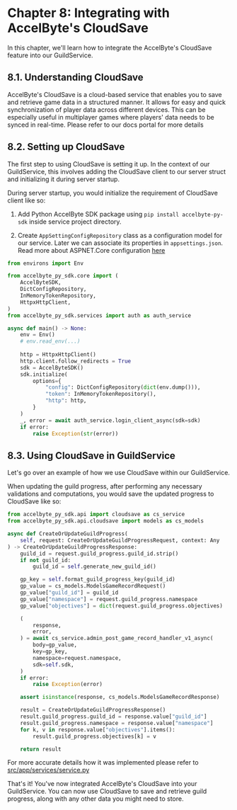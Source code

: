 # Chapter 8: Integrating with AccelByte's CloudSave

In this chapter, we'll learn how to integrate the AccelByte's CloudSave feature into our GuildService.

## 8.1. Understanding CloudSave

AccelByte's CloudSave is a cloud-based service that enables you to save and retrieve game data in 
a structured manner. It allows for easy and quick synchronization of player data across different 
devices. This can be especially useful in multiplayer games where players' data needs to be synced 
in real-time. Please refer to our docs portal for more details

## 8.2. Setting up CloudSave

The first step to using CloudSave is setting it up.
In the context of our GuildService, this involves adding the CloudSave client to our server struct and initializing it during server startup.

During server startup, you would initialize the requirement of CloudSave client like so:

1. Add Python AccelByte SDK package using `pip install accelbyte-py-sdk` inside service project directory.

2. Create `AppSettingConfigRepository` class as a configuration model for our service. Later we can associate its properties in `appsettings.json`. Read more about ASPNET.Core configuration [here](https://learn.microsoft.com/en-us/aspnet/core/fundamentals/configuration/?view=aspnetcore-6.0)

```python
from environs import Env

from accelbyte_py_sdk.core import (
    AccelByteSDK,
    DictConfigRepository,
    InMemoryTokenRepository,
    HttpxHttpClient,
)
from accelbyte_py_sdk.services import auth as auth_service

async def main() -> None:
    env = Env()
    # env.read_env(...)
    
    http = HttpxHttpClient()
    http.client.follow_redirects = True
    sdk = AccelByteSDK()
    sdk.initialize(
        options={
            "config": DictConfigRepository(dict(env.dump())),
            "token": InMemoryTokenRepository(),
            "http": http,
        }
    )
    _, error = await auth_service.login_client_async(sdk=sdk)
    if error:
        raise Exception(str(error))

```

## 8.3. Using CloudSave in GuildService

Let's go over an example of how we use CloudSave within our GuildService.

When updating the guild progress, after performing any necessary validations and computations, 
you would save the updated progress to CloudSave like so:

```python
from accelbyte_py_sdk.api import cloudsave as cs_service
from accelbyte_py_sdk.api.cloudsave import models as cs_models

async def CreateOrUpdateGuildProgress(
    self, request: CreateOrUpdateGuildProgressRequest, context: Any
) -> CreateOrUpdateGuildProgressResponse:
    guild_id = request.guild_progress.guild_id.strip()
    if not guild_id:
        guild_id = self.generate_new_guild_id()

    gp_key = self.format_guild_progress_key(guild_id)
    gp_value = cs_models.ModelsGameRecordRequest()
    gp_value["guild_id"] = guild_id
    gp_value["namespace"] = request.guild_progress.namespace
    gp_value["objectives"] = dict(request.guild_progress.objectives)

    (
        response,
        error,
    ) = await cs_service.admin_post_game_record_handler_v1_async(
        body=gp_value,
        key=gp_key,
        namespace=request.namespace,
        sdk=self.sdk,
    )
    if error:
        raise Exception(error)

    assert isinstance(response, cs_models.ModelsGameRecordResponse)

    result = CreateOrUpdateGuildProgressResponse()
    result.guild_progress.guild_id = response.value["guild_id"]
    result.guild_progress.namespace = response.value["namespace"]
    for k, v in response.value["objectives"].items():
        result.guild_progress.objectives[k] = v

    return result
```

For more accurate details how it was implemented please refer to [src/app/services/service.py](../src/app/services/service.py)

That's it! You've now integrated AccelByte's CloudSave into your GuildService. 
You can now use CloudSave to save and retrieve guild progress, along with any other 
data you might need to store.